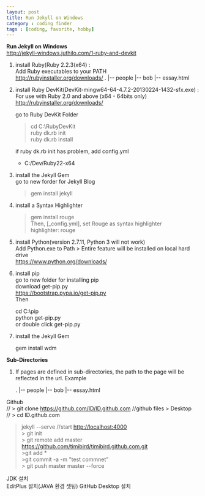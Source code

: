 ```yaml
---
layout: post
title: Run Jekyll on Windows
category : coding finder
tags : [coding, favorite, hobby]
---
```

**Run Jekyll on Windows**  
<http://jekyll-windows.juthilo.com/1-ruby-and-devkit>  
  
   
1. install Ruby(Ruby 2.2.3(x64) :  
	Add Ruby executables to your PATH  
	<http://rubyinstaller.org/downloads/>      .
    |-- people
        |-- bob
            |-- essay.html



2. install Ruby DevKit(DevKit-mingw64-64-4.7.2-20130224-1432-sfx.exe) :  
	For use with Ruby 2.0 and above (x64 - 64bits only)  
	<http://rubyinstaller.org/downloads/>  

    go to Ruby DevKit Folder  
    
    > cd C:\RubyDevKit  
    > ruby dk.rb init  
    > ruby dk.rb install  

	if ruby dk.rb init has problem, add config.yml  
    - C:/Dev/Ruby22-x64  
	

3. install the Jekyll Gem  
	go to new forder for Jekyll Blog  
    > gem install jekyll  

4. install a Syntax Highlighter  
    > gem install rouge  
	Then, [_config.yml], set Rouge as syntax highlighter  
	highlighter: rouge  

5. install Python(version 2.7.11, Python 3 will not work)  
	Add Python.exe to Path > Entire feature will be installed on local hard drive  
	<https://www.python.org/downloads/>  

6. install pip  
	go to new folder for installing pip  
	download get-pip.py  
	<https://bootstrap.pypa.io/get-pip.py>  
	Then  
    
    cd C:\pip  
    python get-pip.py  
	or double click get-pip.py  
    

7. install the Jekyll Gem  

    gem install wdm  


**Sub-Directories**  
1. If pages are defined in sub-directories, the path to the page will be reflected in the url.
Example

    .
    |-- people
        |-- bob
            |-- essay.html






Github  
//	> git clone https://github.com/ID/ID.github.com	//github files > Desktop  
//	> cd ID.github.com  
> jekyll --serve	//start <http://localhost:4000>  
	> git init		  
	> git remote add master https://github.com/timibird/timibird.github.com.git  
	>git add *  
	>git commit -a -m "test commnet"  
	> git push master master --force  
  
  
JDK 설치  
EditPlus 설치(JAVA 환경 셋팅)
GitHub Desktop 설치

